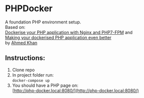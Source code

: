 # PHPDocker  
A foundation PHP environment setup.  
Based on:  
[Dockerise your PHP application with Nginx and PHP7-FPM](http://geekyplatypus.com/dockerise-your-php-application-with-nginx-and-php7-fpm/) and  
[Making your dockerised PHP application even better](http://geekyplatypus.com/making-your-dockerised-php-application-even-better/)  
by [Ahmed Khan](http://geekyplatypus.com/about/)

## Instructions:  
1. Clone repo
2. In project folder run:  
    `docker-compose up`  
3. You should have a PHP page on:  
    [http://php-docker.local:8080/](http://php-docker.local:8080/)
